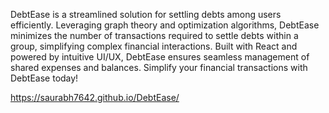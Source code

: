 DebtEase is a streamlined solution for settling debts among users efficiently. Leveraging graph theory and optimization algorithms, DebtEase minimizes the number of transactions required to settle debts within a group, simplifying complex financial interactions. Built with React and powered by intuitive UI/UX, DebtEase ensures seamless management of shared expenses and balances. Simplify your financial transactions with DebtEase today!

https://saurabh7642.github.io/DebtEase/

 
 
